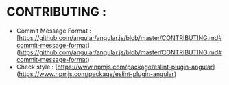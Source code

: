 # CONTRIBUTING :

- Commit Message Format : [https://github.com/angular/angular.js/blob/master/CONTRIBUTING.md#commit-message-format] (https://github.com/angular/angular.js/blob/master/CONTRIBUTING.md#commit-message-format)
- Check style : [https://www.npmjs.com/package/eslint-plugin-angular] (https://www.npmjs.com/package/eslint-plugin-angular)